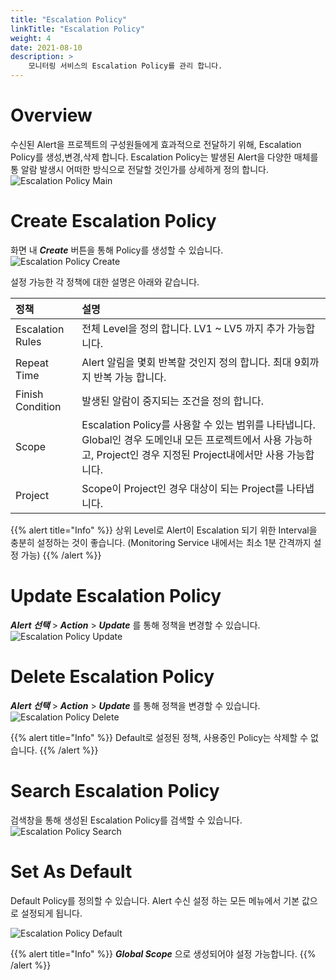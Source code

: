 ```yaml
---
title: "Escalation Policy"
linkTitle: "Escalation Policy"
weight: 4
date: 2021-08-10
description: >
    모니터링 서비스의 Escalation Policy를 관리 합니다. 
---
```



# Overview  

수신된 Alert을 프로젝트의 구성원들에게 효과적으로 전달하기 위해, Escalation Policy를 생성,변경,삭제 합니다.
Escalation Policy는 발생된 Alert을 다양한 매체를 통 알람 발생시 어떠한 방식으로 전달할 것인가를 상세하게 정의 합니다.
![Escalation Policy Main](/ko/docs/guides_v1/alert_manager/escalation_policy/escalation_policy_img/escalation_policy_admin_img_01.png)

# Create Escalation Policy
화면 내 _**Create**_ 버튼을 통해 Policy를 생성할 수 있습니다.
![Escalation Policy Create](/ko/docs/guides_v1/alert_manager/escalation_policy/escalation_policy_img/escalation_policy_admin_img_02.png)

설정 가능한 각 정책에 대한 설명은 아래와 같습니다.

| 정책 | 설명 |
| :--- | :--- |
| Escalation Rules | 전체 Level을 정의 합니다. LV1 ~ LV5 까지 추가 가능합니다. |
| Repeat Time | Alert 알림을 몇회 반복할 것인지 정의 합니다. 최대 9회까지 반복 가능 합니다. |
| Finish Condition | 발생된 알람이 중지되는 조건을 정의 합니다. |
| Scope | Escalation Policy를 사용할 수 있는 범위를 나타냅니다. Global인 경우 도메인내 모든 프로젝트에서 사용 가능하고, Project인 경우 지정된 Project내에서만 사용 가능합니다. |
| Project | Scope이 Project인 경우 대상이 되는 Project를 나타냅니다.  |

{{% alert title="Info" %}}
상위 Level로 Alert이 Escalation 되기 위한 Interval을 충분히 설정하는 것이 좋습니다. (Monitoring Service 내에서는 최소 1분 간격까지 설정 가능)
{{% /alert %}}

# Update Escalation Policy
_**Alert 선택**_ > _**Action**_ > _**Update**_ 를 통해 정책을 변경할 수 있습니다.
![Escalation Policy Update](/ko/docs/guides_v1/alert_manager/escalation_policy/escalation_policy_img/escalation_policy_admin_img_03.png)

# Delete Escalation Policy
_**Alert 선택**_ > _**Action**_ > _**Update**_ 를 통해 정책을 변경할 수 있습니다.
![Escalation Policy Delete](/ko/docs/guides_v1/alert_manager/escalation_policy/escalation_policy_img/escalation_policy_admin_img_04.png)

{{% alert title="Info" %}}
Default로 설정된 정책, 사용중인 Policy는 삭제할 수 없습니다.
{{% /alert %}}

# Search Escalation Policy
검색창을 통해 생성된 Escalation Policy를 검색할 수 있습니다.
![Escalation Policy Search](/ko/docs/guides_v1/alert_manager/escalation_policy/escalation_policy_img/escalation_policy_admin_img_05.png)

# Set As Default

Default Policy를 정의할 수 있습니다. Alert 수신 설정 하는 모든 메뉴에서 기본 값으로 설정되게 됩니다.

![Escalation Policy Default](/ko/docs/guides_v1/alert_manager/escalation_policy/escalation_policy_img/escalation_policy_admin_img_06.png)

{{% alert title="Info" %}}
_**Global Scope**_ 으로 생성되어야 설정 가능합니다. 
{{% /alert %}}



